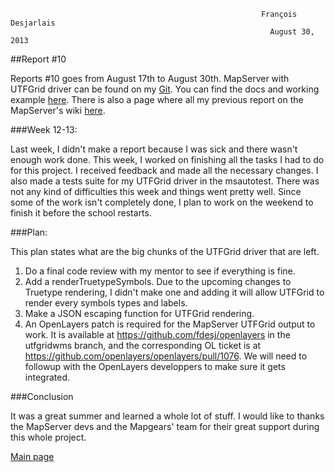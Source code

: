                                                                                                                             
                                                            François Desjarlais                                                     
                                                              August 30, 2013 
##Report #10

Reports #10 goes from August 17th to August 30th. MapServer with UTFGrid driver can be found on my [Git](https://github.com/fdesj). You can find the docs and working example [here](http://msgsoc.mapgears.com). There is also a page where all my previous report on the MapServer's wiki [here](http://msgsoc.mapgears.com).

###Week 12-13:

Last week, I didn't make a report because I was sick and there wasn't enough work done. This week, I worked on finishing all the tasks I had to do for this project. I received feedback and made all the necessary changes. I also made a tests suite for my UTFGrid driver in the msautotest. There was not any kind of difficulties this week and things went pretty well. Since some of the work isn't completely done, I plan to work on the weekend to finish it before the school restarts.

###Plan:

This plan states what are the big chunks of the UTFGrid driver that are left.

1.  Do a final code review with my mentor to see if everything is fine.
2.  Add a renderTruetypeSymbols. Due to the upcoming changes to Truetype rendering, I didn't make one and adding it will allow UTFGrid to render every symbols types and labels.
3.  Make a JSON escaping function for UTFGrid rendering.
4.  An OpenLayers patch is required for the MapServer UTFGrid output to work. It is available at https://github.com/fdesj/openlayers in the utfgridwms branch, and the corresponding OL ticket is at https://github.com/openlayers/openlayers/pull/1076.  We will need to followup with the OpenLayers developpers to make sure it gets integrated.

###Conclusion

It was a great summer and learned a whole lot of stuff. I would like to thanks the MapServer devs and the Mapgears' team for their great support during this whole project.

[Main page](GSoC-UTF-Grid-implementation)